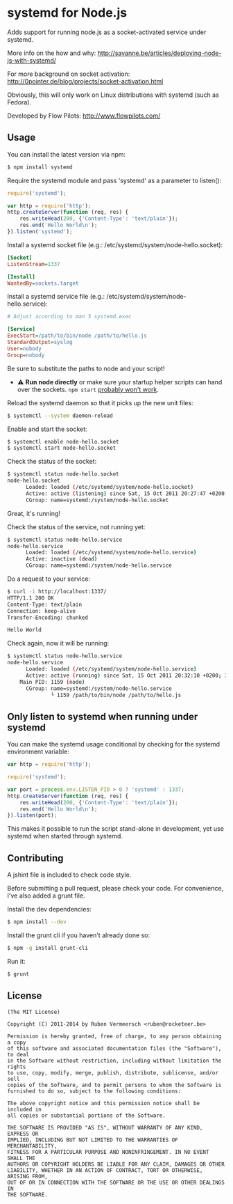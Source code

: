 # systemd for Node.js

  Adds support for running node.js as a socket-activated service under systemd.

  More info on the how and why: http://savanne.be/articles/deploying-node-js-with-systemd/

  For more background on socket activation: http://0pointer.de/blog/projects/socket-activation.html

  Obviously, this will only work on Linux distributions with systemd (such as Fedora).

  Developed by Flow Pilots: http://www.flowpilots.com/

## Usage

  You can install the latest version via npm:

```sh
$ npm install systemd
```

  Require the systemd module and pass 'systemd' as a parameter to listen():

```javascript
require('systemd');

var http = require('http');
http.createServer(function (req, res) {
    res.writeHead(200, {'Content-Type': 'text/plain'});
    res.end('Hello World\n');
}).listen('systemd');
```

  Install a systemd socket file (e.g.: /etc/systemd/system/node-hello.socket):

```ini
[Socket]
ListenStream=1337

[Install]
WantedBy=sockets.target
```

  Install a systemd service file (e.g.: /etc/systemd/system/node-hello.service):

```ini
# Adjust according to man 5 systemd.exec

[Service]
ExecStart=/path/to/bin/node /path/to/hello.js
StandardOutput=syslog
User=nobody
Group=nobody
```

  Be sure to substitute the paths to node and your script!

  * &#x26A0; __Run node directly__ or make sure your startup helper scripts
    can hand over the sockets. `npm start` [probably won't work][issue-11].

  [issue-11]: https://github.com/rubenv/node-systemd/issues/11

  Reload the systemd daemon so that it picks up the new unit files:

```sh
$ systemctl --system daemon-reload
```

  Enable and start the socket:

```sh
$ systemctl enable node-hello.socket
$ systemctl start node-hello.socket
```

  Check the status of the socket:

```sh
$ systemctl status node-hello.socket
node-hello.socket
      Loaded: loaded (/etc/systemd/system/node-hello.socket)
      Active: active (listening) since Sat, 15 Oct 2011 20:27:47 +0200; 2s ago
      CGroup: name=systemd:/system/node-hello.socket
```

  Great, it's running!

  Check the status of the service, not running yet:

```sh
$ systemctl status node-hello.service
node-hello.service
      Loaded: loaded (/etc/systemd/system/node-hello.service)
      Active: inactive (dead)
      CGroup: name=systemd:/system/node-hello.service
```

  Do a request to your service:

```sh
$ curl -i http://localhost:1337/
HTTP/1.1 200 OK
Content-Type: text/plain
Connection: keep-alive
Transfer-Encoding: chunked

Hello World
```

  Check again, now it will be running:

```sh
$ systemctl status node-hello.service
node-hello.service
      Loaded: loaded (/etc/systemd/system/node-hello.service)
      Active: active (running) since Sat, 15 Oct 2011 20:32:10 +0200; 38s ago
    Main PID: 1159 (node)
      CGroup: name=systemd:/system/node-hello.service
              └ 1159 /path/to/bin/node /path/to/hello.js
```

## Only listen to systemd when running under systemd

  You can make the systemd usage conditional by checking for the systemd environment variable:

```javascript
var http = require('http');

require('systemd');

var port = process.env.LISTEN_PID > 0 ? 'systemd' : 1337;
http.createServer(function (req, res) {
    res.writeHead(200, {'Content-Type': 'text/plain'});
    res.end('Hello World\n');
}).listen(port);
```

  This makes it possible to run the script stand-alone in development, yet use systemd when started through systemd.

## Contributing

  A jshint file is included to check code style.

  Before submitting a pull request, please check your code. For convenience, I've also added a grunt file.

  Install the dev dependencies:

```sh
$ npm install --dev
```

  Install the grunt cli if you haven't already done so:

```sh
$ npm -g install grunt-cli
```

  Run it:

```sh
$ grunt
```


## License

    (The MIT License)

    Copyright (C) 2011-2014 by Ruben Vermeersch <ruben@rocketeer.be>

    Permission is hereby granted, free of charge, to any person obtaining a copy
    of this software and associated documentation files (the "Software"), to deal
    in the Software without restriction, including without limitation the rights
    to use, copy, modify, merge, publish, distribute, sublicense, and/or sell
    copies of the Software, and to permit persons to whom the Software is
    furnished to do so, subject to the following conditions:

    The above copyright notice and this permission notice shall be included in
    all copies or substantial portions of the Software.

    THE SOFTWARE IS PROVIDED "AS IS", WITHOUT WARRANTY OF ANY KIND, EXPRESS OR
    IMPLIED, INCLUDING BUT NOT LIMITED TO THE WARRANTIES OF MERCHANTABILITY,
    FITNESS FOR A PARTICULAR PURPOSE AND NONINFRINGEMENT. IN NO EVENT SHALL THE
    AUTHORS OR COPYRIGHT HOLDERS BE LIABLE FOR ANY CLAIM, DAMAGES OR OTHER
    LIABILITY, WHETHER IN AN ACTION OF CONTRACT, TORT OR OTHERWISE, ARISING FROM,
    OUT OF OR IN CONNECTION WITH THE SOFTWARE OR THE USE OR OTHER DEALINGS IN
    THE SOFTWARE.

